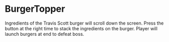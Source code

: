 # BurgerTopper
 Ingredients of the Travis Scott burger will scroll down the screen. Press the button at the right time to stack the ingredients on the burger. Player will launch burgers at end to defeat boss. 
